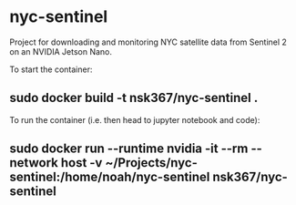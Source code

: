 # nyc-sentinel

Project for downloading and monitoring NYC satellite data from Sentinel 2 on an NVIDIA Jetson Nano.  

To start the container:

## sudo docker build -t nsk367/nyc-sentinel .

To run the container (i.e. then head to jupyter notebook and code):

## sudo docker run --runtime nvidia -it --rm --network host -v ~/Projects/nyc-sentinel:/home/noah/nyc-sentinel nsk367/nyc-sentinel

